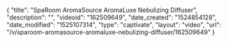 {
    "title": "SpaRoom AromaSource AromaLuxe Nebulizing Diffuser",
    "description": "",
    "videoid": "162509649",
    "date_created": "1524854128",
    "date_modified": "1525107314",
    "type": "captivate",
    "layout": "video",
    "url": "\/v\/sparoom-aromasource-aromaluxe-nebulizing-diffuser\/162509649"
}